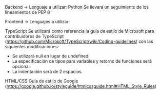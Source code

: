 Backend -> Lenguaje a utilizar: Python
Se llevará un seguimiento de los lineamientos de PEP 8


Frontend -> Lenguajes a utilizar:

TypeScript
Se utilizará como referencia la guía de estilo de Microsoft para contribuidores de TypeScript (https://github.com/Microsoft/TypeScript/wiki/Coding-guidelines) con las siguientes modificaciones:
- Se utilizará null en lugar de undefined.
- La especificación de tipos para variables y retorno de funciones será opcional.
- La indentación será de 2 espacios.

HTML/CSS
Guía de estilo de Google (https://google.github.io/styleguide/htmlcssguide.html#HTML_Style_Rules)
